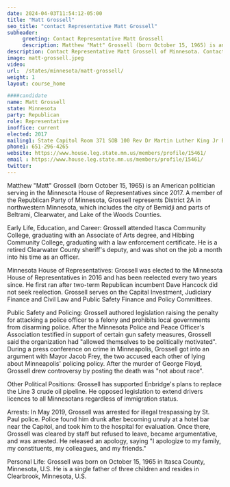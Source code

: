```yaml
---
date: 2024-04-03T11:54:12-05:00
title: "Matt Grossell"
seo_title: "contact Representative Matt Grossell"
subheader:
     greeting: Contact Representative Matt Grossell
     description: Matthew "Matt" Grossell (born October 15, 1965) is an American politician serving in the Minnesota House of Representatives since 2017. A member of the Republican Party of Minnesota, Grossell represents District 2A in northwestern Minnesota, which includes the city of Bemidji and parts of Beltrami, Clearwater, and Lake of the Woods Counties.
description: Contact Representative Matt Grossell of Minnesota. Contact information for Matt Grossell includes email address, phone number, and mailing address.
image: matt-grossell.jpeg
video:
url:  /states/minnesota/matt-grossell/
weight: 1
layout: course_home

####candidate
name: Matt Grossell
state: Minnesota
party: Republican
role: Representative
inoffice: current
elected: 2017
mailing1: State Capitol Room 371 SOB 100 Rev Dr Martin Luther King Jr Blvd St. Paul, MN 55155-1298
phone1: 651-296-4265
website: https://www.house.leg.state.mn.us/members/profile/15461/
email : https://www.house.leg.state.mn.us/members/profile/15461/
twitter:
---
```


Matthew "Matt" Grossell (born October 15, 1965) is an American politician serving in the Minnesota House of Representatives since 2017. A member of the Republican Party of Minnesota, Grossell represents District 2A in northwestern Minnesota, which includes the city of Bemidji and parts of Beltrami, Clearwater, and Lake of the Woods Counties.

Early Life, Education, and Career:
Grossell attended Itasca Community College, graduating with an Associate of Arts degree, and Hibbing Community College, graduating with a law enforcement certificate. He is a retired Clearwater County sheriff's deputy, and was shot on the job a month into his time as an officer.

Minnesota House of Representatives:
Grossell was elected to the Minnesota House of Representatives in 2016 and has been reelected every two years since. He first ran after two-term Republican incumbent Dave Hancock did not seek reelection. Grossell serves on the Capital Investment, Judiciary Finance and Civil Law and Public Safety Finance and Policy Committees.

Public Safety and Policing:
Grossell authored legislation raising the penalty for attacking a police officer to a felony and prohibits local governments from disarming police. After the Minnesota Police and Peace Officer's Association testified in support of certain gun safety measures, Grossell said the organization had "allowed themselves to be politically motivated". During a press conference on crime in Minneapolis, Grossell got into an argument with Mayor Jacob Frey, the two accused each other of lying about Minneapolis' policing policy. After the murder of George Floyd, Grossell drew controversy by posting the death was "not about race".

Other Political Positions:
Grossell has supported Enbridge's plans to replace the Line 3 crude oil pipeline. He opposed legislation to extend drivers licences to all Minnesotans regardless of immigration status.

Arrests:
In May 2019, Grossell was arrested for illegal trespassing by St. Paul police. Police found him drunk after becoming unruly at a hotel bar near the Capitol, and took him to the hospital for evaluation. Once there, Grossell was cleared by staff but refused to leave, became argumentative, and was arrested. He released an apology, saying "I apologize to my family, my constituents, my colleagues, and my friends."

Personal Life:
Grossell was born on October 15, 1965 in Itasca County, Minnesota, U.S. He is a single father of three children and resides in Clearbrook, Minnesota, U.S.
